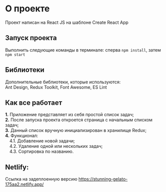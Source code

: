 # О проекте

Проект написан на React JS на шаблоне Create React App

## Запуск проекта

Выполнить следующие команды в терминале: сперва `npm install`, затем `npm start`

## Библиотеки

Дополнительные библиотеки, которые используются:  
Ant Design, Redux Toolkit, Font Awesome, ES Lint

## Как все работает

**1.** Приложение представляет из себя простой список задач;  
**2.** После запуска проекта откроется страница с начальным списком задач;  
**3.** Данный список вручную инициализирован в хранилище Redux;  
**4.** Функционал:<br />
&ensp;&ensp;4.1. Добавление новой задачи;  
&ensp;&ensp;4.2. Удаление одной или нескольких задач;  
&ensp;&ensp;4.3. Сортировка по названию.

## Netlify:
Ссылка на задеплоенную версию
https://stunning-gelato-175aa2.netlify.app/
